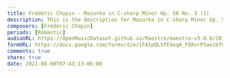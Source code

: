 ```yaml
---
title: Frédéric Chopin - Mazurka in C-sharp Minor Op. 50 No. 3 (1)
description: This is the description for Mazurka in C-sharp Minor Op. 50 No. 3 by Frédéric Chopin
composers: [Frédéric Chopin]
periods: [Romantic]
audioURL: https://OpenMusicDataset.github.io/Maestro/maestro-v3.0.0/2013/ORIG-MIDI_02_7_7_13_Group__MID--AUDIO_16_R1_2013_wav--3.midi
formURL: https://docs.google.com/forms/d/e/1FAIpQLSfEXeqA_FQXvrPSaeibfCZ9B-7F_yJTkWfbgupYFEFnWC-yEw/viewform
comments: true
share: true
date: 2021-08-08T07:43:13-06:00
---
```

